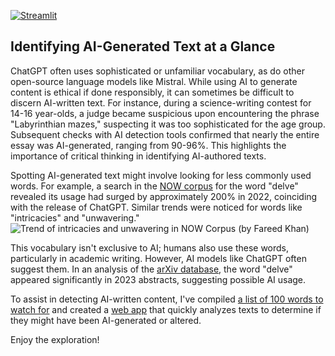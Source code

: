 [![Streamlit](https://img.shields.io/badge/Streamlit-Webapp-green)](https://detecting-ai-generated-text.streamlit.app/)

## Identifying AI-Generated Text at a Glance

ChatGPT often uses sophisticated or unfamiliar vocabulary, as do other open-source language models like Mistral. While using AI to generate content is ethical if done responsibly, it can sometimes be difficult to discern AI-written text. For instance, during a science-writing contest for 14-16 year-olds, a judge became suspicious upon encountering the phrase "Labyrinthian mazes," suspecting it was too sophisticated for the age group. Subsequent checks with AI detection tools confirmed that nearly the entire essay was AI-generated, ranging from 90-96%. This highlights the importance of critical thinking in identifying AI-authored texts.

Spotting AI-generated text might involve looking for less commonly used words. For example, a search in the [NOW corpus](https://www.english-corpora.org/now/) for the word "delve" revealed its usage had surged by approximately 200% in 2022, coinciding with the release of ChatGPT. Similar trends were noticed for words like "intricacies" and "unwavering."
![Trend of intricacies and unwavering in [NOW](https://www.english-corpora.org/now/) Corpus (by Fareed Khan)](https://cdn-images-1.medium.com/max/6512/1*EgrevS32vUy4eKx3F__oog.png)

This vocabulary isn't exclusive to AI; humans also use these words, particularly in academic writing. However, AI models like ChatGPT often suggest them. In an analysis of the [arXiv database](https://www.kaggle.com/datasets/Cornell-University/arxiv), the word "delve" appeared significantly in 2023 abstracts, suggesting possible AI usage.

To assist in detecting AI-written content, I've compiled [a list of 100 words to watch for](ai_words.txt) and created a [web app](https://detecting-ai-generated-text.streamlit.app/) that quickly analyzes texts to determine if they might have been AI-generated or altered.

Enjoy the exploration!
